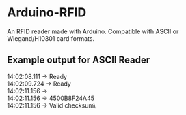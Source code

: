 # Arduino-RFID
An RFID reader made with Arduino. Compatible with ASCII or Wiegand/H10301 card formats.

## Example output for ASCII Reader
14:02:08.111 -> Ready\
14:02:09.724 -> Ready\
14:02:11.156 -> \
14:02:11.156 -> 4500B8F24A45\
14:02:11.156 -> Valid checksum\
